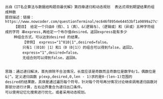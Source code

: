 	出自《IT名企算法与数据结构题目最优解》第四章递归和动态规划  表达式得到期望结果的组成种数
	题目描述：链接：https://www.nowcoder.com/questionTerminal/ec646f8954e64453bf1a9899a27cfbd6
		【题目】 给定一个只由0（假）、1（真）、&(逻辑与）、（逻辑或）和（异或）五种字符组成的字符 串express,再给定一个布尔值desired。返回express能有多少
		种组合方式，可以达到desired 的结果。
    		【举例】 express="1^010|1",desired=false。
    		只有1（（010）|1）和1（0（0|1)）的组合可以得到false，返回2。
    		express="1",desired=false。
    		无组合则可以得到false，返回0。
		

	思路：通过递归解决，首先排除不合法情况，长度应该是奇数而且奇数位是数字0/1，偶数位是&|^。定义递归函数 p(exp,desired,0,len - 1)求的是0-(len-1)范围的
	desired的结果数，具体是通过遍历每个符号，针对每个符号再分情况讨论继续调用递归函数对那部分进行计算，左右边界重合为递归出口条件。
	可以使用记忆化搜索进行优化，或者采用动态规划。
	